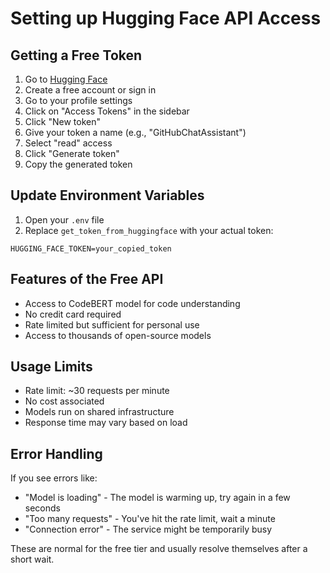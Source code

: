 # Setting up Hugging Face API Access

## Getting a Free Token

1. Go to [Hugging Face](https://huggingface.co/)
2. Create a free account or sign in
3. Go to your profile settings
4. Click on "Access Tokens" in the sidebar
5. Click "New token"
6. Give your token a name (e.g., "GitHubChatAssistant")
7. Select "read" access
8. Click "Generate token"
9. Copy the generated token

## Update Environment Variables

1. Open your `.env` file
2. Replace `get_token_from_huggingface` with your actual token:
```
HUGGING_FACE_TOKEN=your_copied_token
```

## Features of the Free API

- Access to CodeBERT model for code understanding
- No credit card required
- Rate limited but sufficient for personal use
- Access to thousands of open-source models

## Usage Limits

- Rate limit: ~30 requests per minute
- No cost associated
- Models run on shared infrastructure
- Response time may vary based on load

## Error Handling

If you see errors like:
- "Model is loading" - The model is warming up, try again in a few seconds
- "Too many requests" - You've hit the rate limit, wait a minute
- "Connection error" - The service might be temporarily busy

These are normal for the free tier and usually resolve themselves after a short wait.
